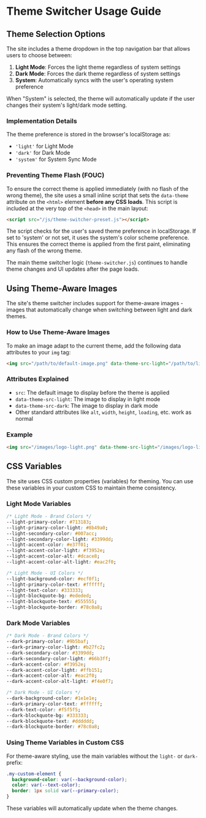 # Theme Switcher Usage Guide

## Theme Selection Options

The site includes a theme dropdown in the top navigation bar that allows users to choose between:

1. **Light Mode**: Forces the light theme regardless of system settings
2. **Dark Mode**: Forces the dark theme regardless of system settings
3. **System**: Automatically syncs with the user's operating system preference

When "System" is selected, the theme will automatically update if the user changes their system's light/dark mode setting.

### Implementation Details

The theme preference is stored in the browser's localStorage as:

- `'light'` for Light Mode
- `'dark'` for Dark Mode
- `'system'` for System Sync Mode

### Preventing Theme Flash (FOUC)

To ensure the correct theme is applied immediately (with no flash of the wrong theme), the site uses a small inline script that sets the `data-theme` attribute on the `<html>` element **before any CSS loads**. This script is included at the very top of the `<head>` in the main layout:

```html
<script src="/js/theme-switcher-preset.js"></script>
```

The script checks for the user's saved theme preference in localStorage. If set to 'system' or not set, it uses the system's color scheme preference. This ensures the correct theme is applied from the first paint, eliminating any flash of the wrong theme.

The main theme switcher logic (`theme-switcher.js`) continues to handle theme changes and UI updates after the page loads.

## Using Theme-Aware Images

The site's theme switcher includes support for theme-aware images - images that automatically change when switching between light and dark themes.

### How to Use Theme-Aware Images

To make an image adapt to the current theme, add the following data attributes to your `img` tag:

```html
<img src="/path/to/default-image.png" data-theme-src-light="/path/to/light-theme-image.png" data-theme-src-dark="/path/to/dark-theme-image.png" alt="Description of the image" />
```

### Attributes Explained

- `src`: The default image to display before the theme is applied
- `data-theme-src-light`: The image to display in light mode
- `data-theme-src-dark`: The image to display in dark mode
- Other standard attributes like `alt`, `width`, `height`, `loading`, etc. work as normal

### Example

```html
<img src="/images/logo-light.png" data-theme-src-light="/images/logo-light.png" data-theme-src-dark="/images/logo-dark.png" loading="lazy" alt="Company Logo" width="234" height="95" />
```

## CSS Variables

The site uses CSS custom properties (variables) for theming. You can use these variables in your custom CSS to maintain theme consistency.

### Light Mode Variables

```css
/* Light Mode - Brand Colors */
--light-primary-color: #713183;
--light-primary-color-light: #8b49a0;
--light-secondary-color: #007acc;
--light-secondary-color-light: #3399dd;
--light-accent-color: #e37f01;
--light-accent-color-light: #f3952e;
--light-accent-color-alt: #dcace8;
--light-accent-color-alt-light: #eac2f0;

/* Light Mode - UI Colors */
--light-background-color: #ecf0f1;
--light-primary-color-text: #ffffff;
--light-text-color: #333333;
--light-blockquote-bg: #ededed;
--light-blockquote-text: #555555;
--light-blockquote-border: #78c0a8;
```

### Dark Mode Variables

```css
/* Dark Mode - Brand Colors */
--dark-primary-color: #9b5baf;
--dark-primary-color-light: #b27fc2;
--dark-secondary-color: #3399dd;
--dark-secondary-color-light: #66b3ff;
--dark-accent-color: #f3952e;
--dark-accent-color-light: #ffb151;
--dark-accent-color-alt: #eac2f0;
--dark-accent-color-alt-light: #f4e0f7;

/* Dark Mode - UI Colors */
--dark-background-color: #1e1e1e;
--dark-primary-color-text: #ffffff;
--dark-text-color: #f5f5f5;
--dark-blockquote-bg: #333333;
--dark-blockquote-text: #dddddd;
--dark-blockquote-border: #78c0a8;
```

### Using Theme Variables in Custom CSS

For theme-aware styling, use the main variables without the `light-` or `dark-` prefix:

```css
.my-custom-element {
  background-color: var(--background-color);
  color: var(--text-color);
  border: 1px solid var(--primary-color);
}
```

These variables will automatically update when the theme changes.
